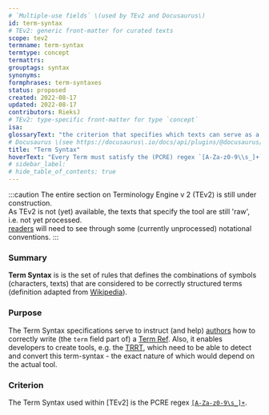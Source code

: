 ```yaml
---
# `Multiple-use fields` \(used by TEv2 and Docusaurus\)
id: term-syntax
# TEv2: generic front-matter for curated texts
scope: tev2
termname: term-syntax
termtype: concept
termattrs:
grouptags: syntax
synonyms:
formphrases: term-syntaxes
status: proposed
created: 2022-08-17
updated: 2022-08-17
contributors: RieksJ
# TEv2: type-specific front-matter for type `concept`
isa:
glossaryText: "the criterion that specifies which texts can serve as a [term](@), which is that the text must match with (PCRE) regex [`[A-Za-z0-9\\s_]+`](https://www.debuggex.com/r/YQppbqxps5jI0t0P)."
# Docusaurus \(see https://docusaurus\.io/docs/api/plugins/@docusaurus/plugin-content-docs#markdown-front-matter\):
title: "Term Syntax"
hoverText: "Every Term must satisfy the (PCRE) regex `[A-Za-z0-9\\s_]+`"
# sidebar_label:
# hide_table_of_contents: true
---
```


<!--
            **IF THE PCRE REGEX FOR THE TERM SYNTAX MUST BE CHANGED
                  MAKE SURE YOU ALSO UPDATE THE DEBUGGEX URL**
-->

:::caution
The entire section on Terminology Engine v 2 (TEv2) is still under construction.<br/>
As TEv2 is not (yet) available, the texts that specify the tool are still 'raw', i.e. not yet processed.<br/>[readers](@) will need to see through some (currently unprocessed) notational conventions.
:::

### Summary
**Term Syntax** is is the set of rules that defines the combinations of symbols (characters, texts) that are considered to be correctly structured terms (definition adapted from [Wikipedia](https://en.wikipedia.org/wiki/Syntax_(programming_languages))).

### Purpose
The Term Syntax specifications serve to instruct (and help) [authors](@) how to correctly write (the `term` field part of) a [Term Ref](@). Also, it enables developers to create tools, e.g. the [TRRT](@), which need to be able to detect and convert this term-syntax - the exact nature of which would depend on the actual tool.

### Criterion
The Term Syntax used within [TEv2] is the PCRE regex [`[A-Za-z0-9\s_]+`](https://www.debuggex.com/r/YQppbqxps5jI0t0P).